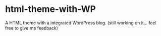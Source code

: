 # html-theme-with-WP
A HTML theme with a integrated WordPress blog. (still working on it... feel free to give me feedback)
